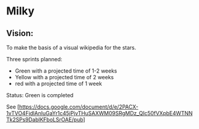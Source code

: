 # Milky

## Vision:

To make the basis of a visual wikipedia for the stars. 

Three sprints planned:
- Green with a projected time of 1-2 weeks
- Yellow with a projected time of 2 weeks
- red with a projected time of 1 week

Status: Green is completed

See [https://docs.google.com/document/d/e/2PACX-1vTVO4FjdlAnIuGaYr1c45jPjvTHuSAXWM09SRgMDz_QIc50fVXpbE4WTNNTk2SPs9DablKFboLSrOAE/pub]

